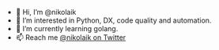 - 👋 Hi, I’m @nikolaik
- 👀 I’m interested in Python, DX, code quality and automation.
- 🌱 I’m currently learning golang.
- 📫 Reach me [@nikolaik on Twitter](https://twitter.com/nikolaik)
